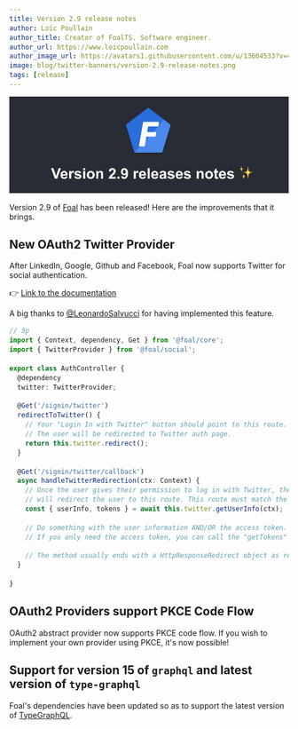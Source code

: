 ```yaml
---
title: Version 2.9 release notes
author: Loïc Poullain
author_title: Creator of FoalTS. Software engineer.
author_url: https://www.loicpoullain.com
author_image_url: https://avatars1.githubusercontent.com/u/13604533?v=4
image: blog/twitter-banners/version-2.9-release-notes.png
tags: [release]
---
```


![Banner](./assets/version-2.9-is-here/banner.png)

Version 2.9 of [Foal](https://foalts.org/) has been released! Here are the improvements that it brings.

<!--truncate-->

## New OAuth2 Twitter Provider

After LinkedIn, Google, Github and Facebook, Foal now supports Twitter for social authentication.

👉 [Link to the documentation](https://foalts.org/docs/authentication/social-auth/)

A big thanks to [@LeonardoSalvucci](https://github.com/LeonardoSalvucci) for having implemented this feature.

```typescript
// 3p
import { Context, dependency, Get } from '@foal/core';
import { TwitterProvider } from '@foal/social';

export class AuthController {
  @dependency
  twitter: TwitterProvider;

  @Get('/signin/twitter')
  redirectToTwitter() {
    // Your "Login In with Twitter" button should point to this route.
    // The user will be redirected to Twitter auth page.
    return this.twitter.redirect();
  }

  @Get('/signin/twitter/callback')
  async handleTwitterRedirection(ctx: Context) {
    // Once the user gives their permission to log in with Twitter, the OAuth server
    // will redirect the user to this route. This route must match the redirect URI.
    const { userInfo, tokens } = await this.twitter.getUserInfo(ctx);

    // Do something with the user information AND/OR the access token.
    // If you only need the access token, you can call the "getTokens" method.

    // The method usually ends with a HttpResponseRedirect object as returned value.
  }

}
```

## OAuth2 Providers support PKCE Code Flow

OAuth2 abstract provider now supports PKCE code flow. If you wish to implement your own provider using PKCE, it's now possible!

## Support for version 15 of `graphql` and latest version of `type-graphql`

Foal's dependencies have been updated so as to support the latest version of [TypeGraphQL](https://typegraphql.com/).